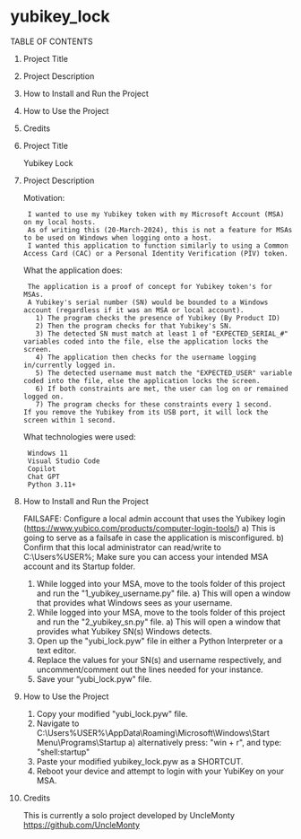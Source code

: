 # yubikey_lock

TABLE OF CONTENTS

   1. Project Title
   2. Project Description
   3. How to Install and Run the Project
   4. How to Use the Project
   5. Credits

1. Project Title 

   Yubikey Lock

2. Project Description

      Motivation:
   
        I wanted to use my Yubikey token with my Microsoft Account (MSA) on my local hosts.
        As of writing this (20-March-2024), this is not a feature for MSAs to be used on Windows when logging onto a host.
        I wanted this application to function similarly to using a Common Access Card (CAC) or a Personal Identity Verification (PIV) token.
        
    What the application does:
   
        The application is a proof of concept for Yubikey token's for MSAs.
        A Yubikey's serial number (SN) would be bounded to a Windows account (regardless if it was an MSA or local account).
          1) The program checks the presence of Yubikey (By Product ID)
          2) Then the program checks for that Yubikey's SN.
          3) The detected SN must match at least 1 of "EXPECTED_SERIAL_#" variables coded into the file, else the application locks the screen.
          4) The application then checks for the username logging in/currently logged in.
          5) The detected username must match the "EXPECTED_USER" variable coded into the file, else the application locks the screen.
          6) If both constraints are met, the user can log on or remained logged on.
          7) The program checks for these constraints every 1 second.
       If you remove the Yubikey from its USB port, it will lock the screen within 1 second. 
        
    What technologies were used:
   
        Windows 11
        Visual Studio Code
        Copilot
        Chat GPT
        Python 3.11+

3. How to Install and Run the Project

   FAILSAFE: Configure a local admin account that uses the Yubikey login (https://www.yubico.com/products/computer-login-tools/)
      a) This is going to serve as a failsafe in case the application is misconfigured.
      b) Confirm that this local administrator can read/write to C:\Users\%USER%; Make sure you can access your intended MSA account and its Startup folder.
            
   1) While logged into your MSA, move to the tools folder of this project and run the "1_yubikey_username.py" file.
      a) This will open a window that provides what Windows sees as your username.
   2) While logged into your MSA, move to the tools folder of this project and run the "2_yubikey_sn.py" file.
      a) This will open a window that provides what Yubikey SN(s) Windows detects.
   3) Open up the "yubi_lock.pyw" file in either a Python Interpreter or a text editor.
   4) Replace the values for your SN(s) and username respectively, and uncomment/comment out the lines needed for your instance.
   5) Save your “yubi_lock.pyw" file.

4. How to Use the Project

   1) Copy your modified "yubi_lock.pyw" file.
   2) Navigate to C:\Users\%USER%\AppData\Roaming\Microsoft\Windows\Start Menu\Programs\Startup
      a) alternatively press: "win + r", and type: "shell:startup"
   3) Paste your modified yubikey_lock.pyw as a SHORTCUT.
   4) Reboot your device and attempt to login with your YubiKey on your MSA.

5. Credits

   This is currently a solo project developed by UncleMonty
   https://github.com/UncleMonty
